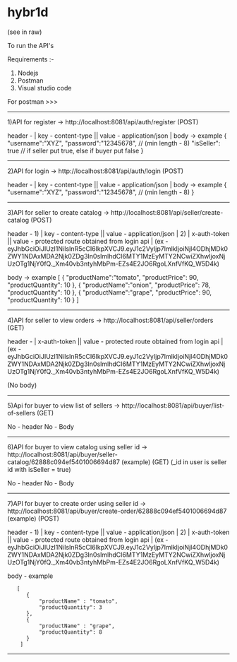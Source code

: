 # hybr1d
(see in raw)

To run the API's

Requirements :-
1) Nodejs
2) Postman
3) Visual studio code

For postman >>>

----------------------------------------------------------------------------------------------------------------------------------------------
1)API for register -> http://localhost:8081/api/auth/register (POST)

header - | key - content-type ||  value - application/json |
body -> example
        {
            "username":"XYZ",
            "password":"12345678", // (min length - 8)
            "isSeller": true       // if seller put true, else if buyer put false
        }
        
   
----------------------------------------------------------------------------------------------------------------------------------------------
2)API for login -> http://localhost:8081/api/auth/login (POST)

header - | key - content-type ||  value - application/json |
body -> example
        {
            "username":"XYZ",
            "password":"12345678", // (min length - 8)
        }

----------------------------------------------------------------------------------------------------------------------------------------------
3)API for seller to create catalog -> http://localhost:8081/api/seller/create-catalog (POST)

header - 1) | key - content-type ||  value - application/json |
         2) | x-auth-token  || value - protected route obtained from login api |
                               (ex - eyJhbGciOiJIUzI1NiIsInR5cCI6IkpXVCJ9.eyJ1c2VyIjp7ImlkIjoiNjI4ODhjMDk0ZWY1NDAxMDA2Njk0ZDg3In0sImlhdCI6MTY1MzEyMTY2NCwiZXhwIjoxNjUzOTg1NjY0fQ._Xm40vb3ntyhMbPm-EZs4E2JO6RgoLXnfVfKQ_W5D4k)
                                        
body -> example
        [
            {
                "productName":"tomato",
                "productPrice": 90,
                "productQuantity": 10
            },
            {
                "productName":"onion",
                "productPrice": 78,
                "productQuantity": 10
            },
            {
                "productName":"grape",
                "productPrice": 90,
                "productQuantity": 10
            }
        ]

----------------------------------------------------------------------------------------------------------------------------------------------
4)API for seller to view orders -> http://localhost:8081/api/seller/orders (GET)

header -    | x-auth-token  || value - protected route obtained from login api |
                               (ex - eyJhbGciOiJIUzI1NiIsInR5cCI6IkpXVCJ9.eyJ1c2VyIjp7ImlkIjoiNjI4ODhjMDk0ZWY1NDAxMDA2Njk0ZDg3In0sImlhdCI6MTY1MzEyMTY2NCwiZXhwIjoxNjUzOTg1NjY0fQ._Xm40vb3ntyhMbPm-EZs4E2JO6RgoLXnfVfKQ_W5D4k)
                                        
(No body)

----------------------------------------------------------------------------------------------------------------------------------------------
5)Api for buyer to view list of sellers -> http://localhost:8081/api/buyer/list-of-sellers (GET)

No - header
No - Body

----------------------------------------------------------------------------------------------------------------------------------------------
6)API for buyer to view catalog using seller id -> http://localhost:8081/api/buyer/seller-catalog/62888c094ef5401006694d87 (example) (GET) (_id in user is seller id with isSeller = true)

No - header
No - Body

----------------------------------------------------------------------------------------------------------------------------------------------
7)API for buyer to create order using seller id -> http://localhost:8081/api/buyer/create-order/62888c094ef5401006694d87 (example) (POST)

header - 1) | key - content-type ||  value - application/json |
         2) | x-auth-token  || value - protected route obtained from login api |
                               (ex - eyJhbGciOiJIUzI1NiIsInR5cCI6IkpXVCJ9.eyJ1c2VyIjp7ImlkIjoiNjI4ODhjMDk0ZWY1NDAxMDA2Njk0ZDg3In0sImlhdCI6MTY1MzEyMTY2NCwiZXhwIjoxNjUzOTg1NjY0fQ._Xm40vb3ntyhMbPm-EZs4E2JO6RgoLXnfVfKQ_W5D4k)
                                        
body - example

       [
          {
              "productName" : "tomato",
              "productQuantity": 3
          },
          {
              "productName" : "grape",
              "productQuantity": 8
          }
        ]
----------------------------------------------------------------------------------------------------------------------------------------------
